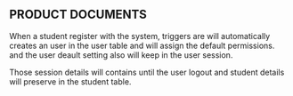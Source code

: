 ## PRODUCT DOCUMENTS    

When a student register with the system, triggers are will automatically creates an user in the user table and will assign the default permissions. and the user deault setting also will keep in the user session.

Those session details will contains until the user logout
and student details will preserve in the student table.
